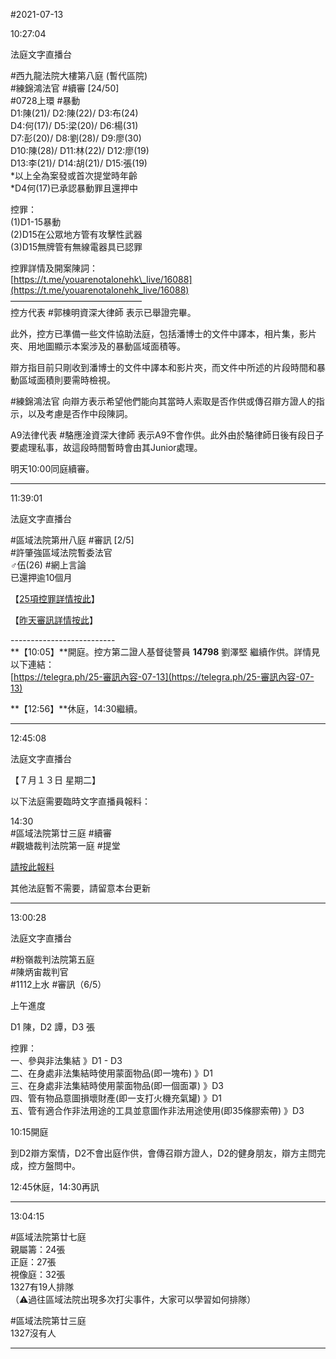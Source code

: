 #2021-07-13


10:27:04

法庭文字直播台

\#西九龍法院大樓第八庭 (暫代區院)  
\#練錦鴻法官 \#續審 \[24/50\]  
\#0728上環 \#暴動  
D1:陳(21)/ D2:陳(22)/ D3:布(24)  
D4:何(17)/ D5:梁(20)/ D6:楊(31)  
D7:彭(20)/ D8:劉(28)/ D9:廖(30)  
D10:陳(28)/ D11:林(22)/ D12:廖(19)  
D13:李(21)/ D14:胡(21)/ D15:張(19)  
\*以上全為案發或首次提堂時年齡  
\*D4何(17)已承認暴動罪且還押中  
  
控罪：  
(1)D1-15暴動  
(2)D15在公眾地方管有攻擊性武器  
(3)D15無牌管有無線電器具已認罪  
  
控罪詳情及開案陳詞：  
[https://t.me/youarenotalonehk\_live/16088](https://t.me/youarenotalonehk_live/16088)  
———————————————  
控方代表 \#郭棟明資深大律師 表示已舉證完畢。  
  
此外，控方已準備一些文件協助法庭，包括潘博士的文件中譯本，相片集，影片夾、用地圖顯示本案涉及的暴動區域面積等。  
  
辯方指目前只剛收到潘博士的文件中譯本和影片夾，而文件中所述的片段時間和暴動區域面積則要需時檢視。  
  
\#練錦鴻法官 向辯方表示希望他們能向其當時人索取是否作供或傳召辯方證人的指示，以及考慮是否作中段陳詞。  
  
A9法律代表 \#駱應淦資深大律師 表示A9不會作供。此外由於駱律師日後有段日子要處理私事，故這段時間暫時會由其Junior處理。  
  
明天10:00同庭續審。

---
      
11:39:01

法庭文字直播台

\#區域法院第卅八庭 \#審訊 \[2/5\]  
\#許肇強區域法院暫委法官  
‍♂️伍(26) \#網上言論  
已還押逾10個月  
  
【[25項控罪詳情按此](https://telegra.ph/%E6%8E%A7%E7%BD%AA%E5%8F%8A%E7%AD%94%E8%BE%AF-07-12)】  
  
【[昨天審訊詳情按此](https://telegra.ph/下午進度-07-12)】  
  
\--------------------------  
**【10:05】**開庭。控方第二證人基督徒警員 **14798** 劉澤堅 繼續作供。詳情見以下連結：  
[https://telegra.ph/25-審訊內容-07-13](https://telegra.ph/25-審訊內容-07-13)  
  
  
**【12:56】**休庭，14:30繼續。

---
      
12:45:08

法庭文字直播台

【７月１３日 星期二】  
  
以下法庭需要臨時文字直播員報料：  
  
14:30  
\#區域法院第廿三庭 \#續審  
\#觀塘裁判法院第一庭 \#提堂  
  
[請按此報料](https://t.me/youarenotalonehk_livebot)  
  
其他法庭暫不需要，請留意本台更新

---
      
13:00:28

法庭文字直播台

\#粉嶺裁判法院第五庭  
\#陳炳宙裁判官  
\#1112上水 \#審訊（6/5）  
  
上午進度  
  
D1 陳，D2 譚，D3 張  
  
控罪：  
一、參與非法集結 》D1 - D3  
二、在身處非法集結時使用蒙面物品(即一塊布) 》D1  
三、在身處非法集結時使用蒙面物品(即一個面罩) 》D3  
四、管有物品意圖損壞財產(即一支打火機充氣罐) 》D1  
五、管有適合作非法用途的工具並意圖作非法用途使用(即35條膠索帶) 》D3  
  
10:15開庭  
  
到D2辯方案情，D2不會出庭作供，會傳召辯方證人，D2的健身朋友，辯方主問完成，控方盤問中。  
  
12:45休庭，14:30再訊

---
      
13:04:15



\#區域法院第廿七庭  
親屬籌：24張  
正庭：27張  
視像庭：32張  
1327有19人排隊  
（⚠️過往區域法院出現多次打尖事件，大家可以學習如何排隊）  
  
\#區域法院第廿三庭  
1327沒有人

---
      